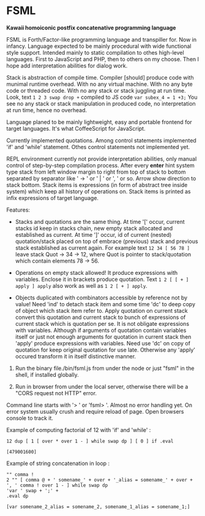 # FSML
**Kawaii homoiconic postfix concatenative programming language**

FSML is Forth/Factor-like programming language and transpiller for. Now in infancy. Language expected to be mainly procedural with wide functional style support. Intended mainly to static compilation to othes high-level languages. First to JavaScript and PHP, then to others on my choose. Then I hope add interpretation abilities for dialog work.

Stack is abstraction of compile time. Compiler \[should\] produce code with munimal runtime overhead. With no any virtual machine. With no any byte code or threaded code. With no any stack or stack juggling at run time. Look, text `1 2 3 swap drop +` compiled to JS code `var subex_4 = 1 +3;` You see no any stack or stack manipulation in produced code, no interpretation at run time, hence no overhead.

Language planed to be mainly lightweight, easy and portable frontend for target languages. It's what CoffeeScript for JavaScript.

Currently implemented quotations. Among control statements implemented 'if' and 'while' statement. Othes control statements not implemented yet.

REPL environment currently not provide interpretation abilities, only manual control of step-by-step compilation process. After every **enter** hint system type stack from left window margin to right from top of stack to bottom separated by separator like ' -> ' or ' | ' or ', ' or so. Arrow show direction to stack bottom. Stack items is expressions (in form of abstract tree inside system) which keep all history of operations on. Stack items is printed as infix expressions of target language.

Features:

* Stacks and quotations are the same thing. At time '\[' occur, current stacks id keep in stacks chain, new empty stack allocated and established as current. At time '\]' occur, id of current (nested) quotation/stack placed on top of embrace (previous) stack and previous stack established as current again. For example text `12 34 [ 56 78 ]` leave stack Quot -> 34 -> 12, where Quot is pointer to stack/quotation which contain elements 78 -> 56.

* Operations on empty stack allowed! It produce expressions with variables. Enclose it in brackets produce quotation. Text `1 2 [ [ + ] apply ] apply` also work as well as `1 2 [ + ] apply`.

* Objects duplicated with combinators accessible by reference not by value! Need 'ind' to detach stack item and some time 'dc' to deep copy of object which stack item refer to. Apply quotation on current stack convert this quotation and current stack to bunch of expressions of current stack which is quotation per se. It is not obligate expressions with variables. Although if arguments of quotation contain variables itself or just not enough arguments for quotation in current stack then 'apply' produce expressions with variables. Need use 'dc' on copy of quotation for keep original quotation for use late. Otherwise any 'apply' occured transform it in itself distinctive manner.

1. Run the binary file./bin/fsml.js from under the node or just "fsml" in the shell, if installed globally.

2. Run in browser from under the local server, otherwise there will be a "CORS request not HTTP" error.

Command line starts with '> ' or 'fsml> '. Almost no error handling yet. On error system usually crush and require reload of page. Open browsers console to track it.


Example of computing factorial of 12 with 'if' and 'while' :

```factor
12 dup [ 1 [ over * over 1 - ] while swap dp ] [ 0 ] if .eval

[479001600]
```

Example of string concatenation in loop :

```factor
"" comma !
2 "" [ comma @ + ' somename_' + over + '_alias = somename_' + over + ', ' comma ! over 1 - ] while swap dp
'var ' swap + ';' +
.eval dp

[var somename_2_alias = somename_2, somename_1_alias = somename_1;]
```
